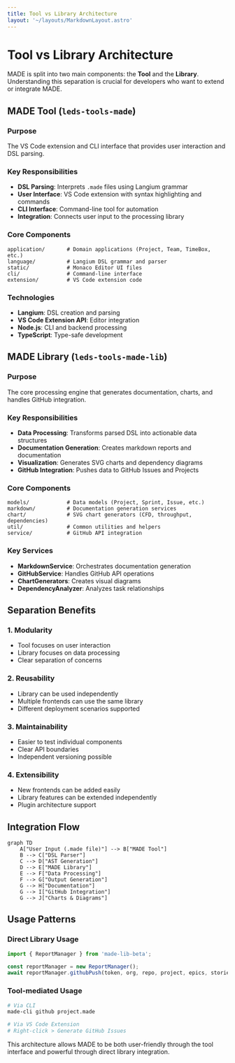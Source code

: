 ```yaml
---
title: Tool vs Library Architecture
layout: '~/layouts/MarkdownLayout.astro' 
---
```


# Tool vs Library Architecture

MADE is split into two main components: the **Tool** and the **Library**. Understanding this separation is crucial for developers who want to extend or integrate MADE.

## MADE Tool (`leds-tools-made`)

### Purpose
The VS Code extension and CLI interface that provides user interaction and DSL parsing.

### Key Responsibilities
- **DSL Parsing**: Interprets `.made` files using Langium grammar
- **User Interface**: VS Code extension with syntax highlighting and commands
- **CLI Interface**: Command-line tool for automation
- **Integration**: Connects user input to the processing library

### Core Components
```
application/       # Domain applications (Project, Team, TimeBox, etc.)
language/          # Langium DSL grammar and parser
static/            # Monaco Editor UI files
cli/               # Command-line interface
extension/         # VS Code extension code
```

### Technologies
- **Langium**: DSL creation and parsing
- **VS Code Extension API**: Editor integration
- **Node.js**: CLI and backend processing
- **TypeScript**: Type-safe development

## MADE Library (`leds-tools-made-lib`)

### Purpose
The core processing engine that generates documentation, charts, and handles GitHub integration.

### Key Responsibilities
- **Data Processing**: Transforms parsed DSL into actionable data structures
- **Documentation Generation**: Creates markdown reports and documentation
- **Visualization**: Generates SVG charts and dependency diagrams
- **GitHub Integration**: Pushes data to GitHub Issues and Projects

### Core Components
```
models/            # Data models (Project, Sprint, Issue, etc.)
markdown/          # Documentation generation services
chart/             # SVG chart generators (CFD, throughput, dependencies)
util/              # Common utilities and helpers
service/           # GitHub API integration
```

### Key Services
- **MarkdownService**: Orchestrates documentation generation
- **GitHubService**: Handles GitHub API operations
- **ChartGenerators**: Creates visual diagrams
- **DependencyAnalyzer**: Analyzes task relationships

## Separation Benefits

### 1. **Modularity**
- Tool focuses on user interaction
- Library focuses on data processing
- Clear separation of concerns

### 2. **Reusability**
- Library can be used independently
- Multiple frontends can use the same library
- Different deployment scenarios supported

### 3. **Maintainability**
- Easier to test individual components
- Clear API boundaries
- Independent versioning possible

### 4. **Extensibility**
- New frontends can be added easily
- Library features can be extended independently
- Plugin architecture support

## Integration Flow

```mermaid
graph TD
    A["User Input (.made file)"] --> B["MADE Tool"]
    B --> C["DSL Parser"]
    C --> D["AST Generation"]
    D --> E["MADE Library"]
    E --> F["Data Processing"]
    F --> G["Output Generation"]
    G --> H["Documentation"]
    G --> I["GitHub Integration"]
    G --> J["Charts & Diagrams"]
```

## Usage Patterns

### Direct Library Usage
```typescript
import { ReportManager } from 'made-lib-beta';

const reportManager = new ReportManager();
await reportManager.githubPush(token, org, repo, project, epics, stories, tasks);
```

### Tool-mediated Usage
```bash
# Via CLI
made-cli github project.made

# Via VS Code Extension
# Right-click > Generate GitHub Issues
```

This architecture allows MADE to be both user-friendly through the tool interface and powerful through direct library integration.